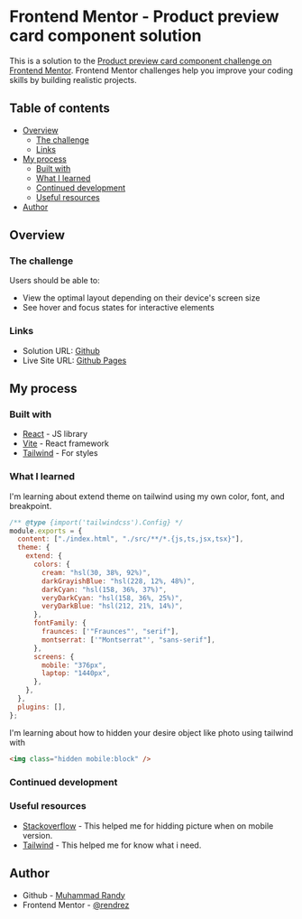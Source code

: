 # Frontend Mentor - Product preview card component solution

This is a solution to the [Product preview card component challenge on Frontend Mentor](https://www.frontendmentor.io/challenges/product-preview-card-component-GO7UmttRfa). Frontend Mentor challenges help you improve your coding skills by building realistic projects.

## Table of contents

- [Overview](#overview)
  - [The challenge](#the-challenge)
  - [Links](#links)
- [My process](#my-process)
  - [Built with](#built-with)
  - [What I learned](#what-i-learned)
  - [Continued development](#continued-development)
  - [Useful resources](#useful-resources)
- [Author](#author)

## Overview

### The challenge

Users should be able to:

- View the optimal layout depending on their device's screen size
- See hover and focus states for interactive elements

### Links

- Solution URL: [Github](https://github.com/rendrez/responsive-product-preview-card/tree/main)
- Live Site URL: [Github Pages](https://rendrez.github.io/responsive-product-preview-card/)

## My process

### Built with

- [React](https://reactjs.org/) - JS library
- [Vite](https://vitejs.dev/) - React framework
- [Tailwind](https://tailwindcss.com/) - For styles

### What I learned

I'm learning about extend theme on tailwind using my own color, font, and breakpoint.

```cjs
/** @type {import('tailwindcss').Config} */
module.exports = {
  content: ["./index.html", "./src/**/*.{js,ts,jsx,tsx}"],
  theme: {
    extend: {
      colors: {
        cream: "hsl(30, 38%, 92%)",
        darkGrayishBlue: "hsl(228, 12%, 48%)",
        darkCyan: "hsl(158, 36%, 37%)",
        veryDarkCyan: "hsl(158, 36%, 25%)",
        veryDarkBlue: "hsl(212, 21%, 14%)",
      },
      fontFamily: {
        fraunces: ['"Fraunces"', "serif"],
        montserrat: ['"Montserrat"', "sans-serif"],
      },
      screens: {
        mobile: "376px",
        laptop: "1440px",
      },
    },
  },
  plugins: [],
};
```

I'm learning about how to hidden your desire object like photo using tailwind with

```html
<img class="hidden mobile:block" />
```

### Continued development

### Useful resources

- [Stackoverflow](https://stackoverflow.com/) - This helped me for hidding picture when on mobile version.
- [Tailwind](https://tailwindcss.com/) - This helped me for know what i need.

## Author

- Github - [Muhammad Randy](https://github.com/rendrez)
- Frontend Mentor - [@rendrez](https://www.frontendmentor.io/profile/rendrez)
